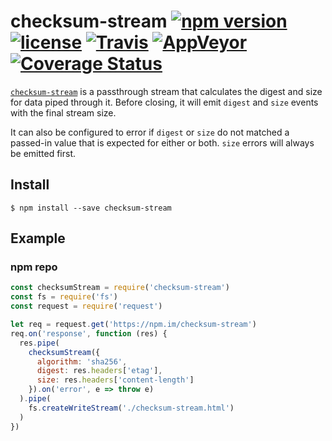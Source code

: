 # checksum-stream [![npm version](https://img.shields.io/npm/v/checksum-stream.svg)](https://npm.im/checksum-stream) [![license](https://img.shields.io/npm/l/checksum-stream.svg)](https://npm.im/checksum-stream) [![Travis](https://img.shields.io/travis/zkat/checksum-stream.svg)](https://travis-ci.org/zkat/checksum-stream) [![AppVeyor](https://ci.appveyor.com/api/projects/status/github/zkat/checksum-stream?svg=true)](https://ci.appveyor.com/project/zkat/checksum-stream) [![Coverage Status](https://coveralls.io/repos/github/zkat/checksum-stream/badge.svg?branch=latest)](https://coveralls.io/github/zkat/checksum-stream?branch=latest)

[`checksum-stream`](https://npm.im/checksum-stream) is a passthrough stream that calculates the digest and size for data piped through it. Before closing, it will emit `digest` and `size` events with the final stream size.

It can also be configured to error if `digest` or `size` do not matched a passed-in value that is expected for either or both. `size` errors will always be emitted first.

## Install

`$ npm install --save checksum-stream`

## Example

### npm repo
```javascript
const checksumStream = require('checksum-stream')
const fs = require('fs')
const request = require('request')

let req = request.get('https://npm.im/checksum-stream')
req.on('response', function (res) {
  res.pipe(
    checksumStream({
      algorithm: 'sha256',
      digest: res.headers['etag'],
      size: res.headers['content-length']
    }).on('error', e => throw e)
  ).pipe(
    fs.createWriteStream('./checksum-stream.html')
  )
})
```

